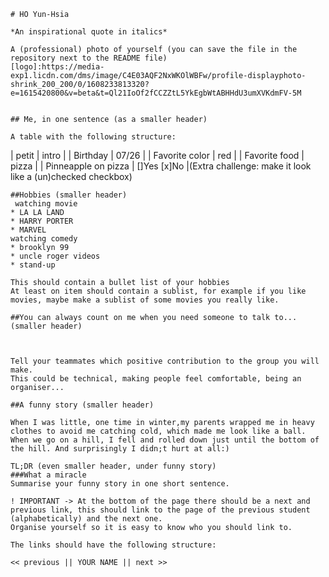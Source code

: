 

    # HO Yun-Hsia

    *An inspirational quote in italics*

    A (professional) photo of yourself (you can save the file in the repository next to the README file)
    [logo]:https://media-exp1.licdn.com/dms/image/C4E03AQF2NxWKOlWBFw/profile-displayphoto-shrink_200_200/0/1608233813320?e=1615420800&v=beta&t=Ql21IoOf2fCCZZtL5YkEgbWtABHHdU3umXVKdmFV-5M
    

    ## Me, in one sentence (as a smaller header)

    A table with the following structure:
   | petit | intro |
   | Birthday | 07/26 |
   | Favorite color | red |
   | Favorite food | pizza |
   | Pinneapple on pizza | []Yes [x]No |(Extra challenge: make it look like a (un)checked checkbox)

    ##Hobbies (smaller header)
     watching movie
    * LA LA LAND
    * HARRY PORTER
    * MARVEL
    watching comedy
    * brooklyn 99
    * uncle roger videos
    * stand-up
    
    This should contain a bullet list of your hobbies
    At least on item should contain a sublist, for example if you like movies, maybe make a sublist of some movies you really like.

    ##You can always count on me when you need someone to talk to... (smaller header)

   

    Tell your teammates which positive contribution to the group you will make.
    This could be technical, making people feel comfortable, being an organiser...

    ##A funny story (smaller header)

    When I was little, one time in winter,my parents wrapped me in heavy clothes to avoid me catching cold, which made me look like a ball. When we go on a hill, I fell and rolled down just until the bottom of the hill. And surprisingly I didn;t hurt at all:)

    TL;DR (even smaller header, under funny story)
    ###What a miracle
    Summarise your funny story in one short sentence.

    ! IMPORTANT -> At the bottom of the page there should be a next and previous link, this should link to the page of the previous student (alphabetically) and the next one.
    Organise yourself so it is easy to know who you should link to.

    The links should have the following structure:

    << previous || YOUR NAME || next >>

